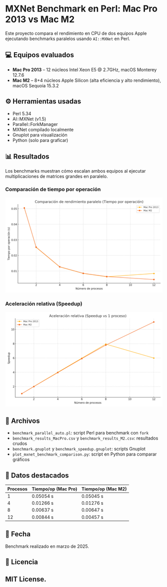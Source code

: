 # MXNet Benchmark en Perl: Mac Pro 2013 vs Mac M2

Este proyecto compara el rendimiento en CPU de dos equipos Apple ejecutando benchmarks paralelos usando `AI::MXNet` en Perl.

## 💻 Equipos evaluados

- **Mac Pro 2013** – 12 núcleos Intel Xeon E5 @ 2.7GHz, macOS Monterey 12.7.6
- **Mac M2** – 8+4 núcleos Apple Silicon (alta eficiencia y alto rendimiento), macOS Sequoia 15.3.2

## ⚙️ Herramientas usadas

- Perl 5.34
- AI::MXNet (v1.5)
- Parallel::ForkManager
- MXNet compilado localmente
- Gnuplot para visualización
- Python (solo para graficar)

## 📊 Resultados

Los benchmarks muestran cómo escalan ambos equipos al ejecutar multiplicaciones de matrices grandes en paralelo.

### Comparación de tiempo por operación

![Benchmark Comparativo](benchmark_plot.png)

### Aceleración relativa (Speedup)

![Speedup Relativo](benchmark_speedup.png)

## 📆 Archivos

- `benchmark_parallel_auto.pl`: script Perl para benchmark con `fork`
- `benchmark_results_MacPro.csv` y `benchmark_results_M2.csv`: resultados crudos
- `benchmark.gnuplot` y `benchmark_speedup.gnuplot`: scripts Gnuplot
- `plot_mxnet_benchmark_comparison.py`: script en Python para comparar gráficos

## 📓 Datos destacados

| Procesos | Tiempo/op (Mac Pro) | Tiempo/op (Mac M2) |
|----------|---------------------|---------------------|
| 1        | 0.05054 s           | 0.05045 s           |
| 4        | 0.01266 s           | 0.01276 s           |
| 8        | 0.00637 s           | 0.00647 s           |
| 12       | 0.00844 s           | 0.00457 s           |

## 📅 Fecha

Benchmark realizado en marzo de 2025.

## 📄 Licencia

## MIT License.


